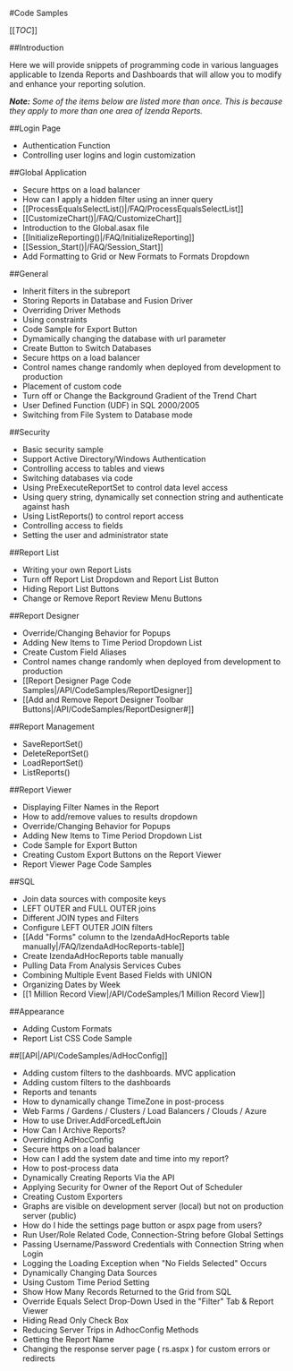 #Code Samples

[[_TOC_]]

##Introduction

Here we will provide snippets of programming code in various languages applicable to Izenda Reports and Dashboards that will allow you to modify and enhance your reporting solution.

_**Note:** Some of the items below are listed more than once. This is because they apply to more than one area of Izenda Reports._

##Login Page

* Authentication Function
* Controlling user logins and login customization

##Global Application

* Secure https on a load balancer
* How can I apply a hidden filter using an inner query
* [[ProcessEqualsSelectList()|/FAQ/ProcessEqualsSelectList]]
* [[CustomizeChart()|/FAQ/CustomizeChart]]
* Introduction to the Global.asax file
* [[InitializeReporting()|/FAQ/InitializeReporting]]
* [[Session_Start()|/FAQ/Session_Start]]
* Add Formatting to Grid or New Formats to Formats Dropdown	

##General

* Inherit filters in the subreport
* Storing Reports in Database and Fusion Driver
* Overriding Driver Methods
* Using constraints
* Code Sample for Export Button
* Dymamically changing the database with url parameter
* Create Button to Switch Databases
* Secure https on a load balancer
* Control names change randomly when deployed from development to production
* Placement of custom code
* Turn off or Change the Background Gradient of the Trend Chart
* User Defined Function (UDF) in SQL 2000/2005
* Switching from File System to Database mode

##Security

* Basic security sample
* Support Active Directory/Windows Authentication
* Controlling access to tables and views
* Switching databases via code
* Using PreExecuteReportSet to control data level access
* Using query string, dynamically set connection string and authenticate against hash
* Using ListReports() to control report access
* Controlling access to fields
* Setting the user and administrator state

##Report List

* Writing your own Report Lists
* Turn off Report List Dropdown and Report List Button
* Hiding Report List Buttons
* Change or Remove Report Review Menu Buttons

##Report Designer

* Override/Changing Behavior for Popups
* Adding New Items to Time Period Dropdown List
* Create Custom Field Aliases
* Control names change randomly when deployed from development to production
* [[Report Designer Page Code Samples|/API/CodeSamples/ReportDesigner]]
* [[Add and Remove Report Designer Toolbar Buttons|/API/CodeSamples/ReportDesigner#]]

##Report Management

* SaveReportSet()
* DeleteReportSet()
* LoadReportSet()
* ListReports()

##Report Viewer

* Displaying Filter Names in the Report
* How to add/remove values to results dropdown
* Override/Changing Behavior for Popups
* Adding New Items to Time Period Dropdown List
* Code Sample for Export Button
* Creating Custom Export Buttons on the Report Viewer
* Report Viewer Page Code Samples

##SQL

* Join data sources with composite keys
* LEFT OUTER and FULL OUTER joins
* Different JOIN types and Filters
* Configure LEFT OUTER JOIN filters
* [[Add "Forms" column to the IzendaAdHocReports table manually|/FAQ/IzendaAdHocReports-table]]
* Create IzendaAdHocReports table manually
* Pulling Data From Analysis Services Cubes
* Combining Multiple Event Based Fields with UNION
* Organizing Dates by Week
* [[1 Million Record View|/API/CodeSamples/1 Million Record View]]

##Appearance

* Adding Custom Formats
* Report List CSS Code Sample

##[[API|/API/CodeSamples/AdHocConfig]]

* Adding custom filters to the dashboards. MVC application
* Adding custom filters to the dashboards
* Reports and tenants
* How to dynamically change TimeZone in post-process
* Web Farms / Gardens / Clusters / Load Balancers / Clouds / Azure
* How to use Driver.AddForcedLeftJoin
* How Can I Archive Reports?
* Overriding AdHocConfig
* Secure https on a load balancer
* How can I add the system date and time into my report?
* How to post-process data
* Dynamically Creating Reports Via the API
* Applying Security for Owner of the Report Out of Scheduler
* Creating Custom Exporters
* Graphs are visible on development server (local) but not on production server (public)
* How do I hide the settings page button or aspx page from users?
* Run User/Role Related Code, Connection-String before Global Settings
* Passing Username/Password Credentials with Connection String when Login
* Logging the Loading Exception when "No Fields Selected" Occurs
* Dynamically Changing Data Sources
* Using Custom Time Period Setting
* Show How Many Records Returned to the Grid from SQL
* Override Equals Select Drop-Down Used in the "Filter" Tab & Report Viewer
* Hiding Read Only Check Box
* Reducing Server Trips in AdhocConfig Methods
* Getting the Report Name
* Changing the response server page ( rs.aspx ) for custom errors or redirects